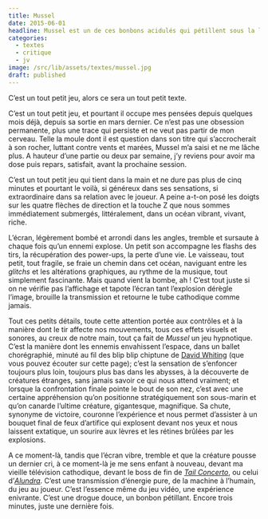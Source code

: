 ```yaml
---
title: Mussel
date: 2015-06-01
headline: Mussel est un de ces bonbons acidulés qui pétillent sous la langue et vous font faire une grimace, mais la sensation est exquise.
categories:
  - textes
  - critique
  - jv
image: /src/lib/assets/textes/mussel.jpg
draft: published
---
```


<script>
  import AlerteVieux from '$lib/components/AlerteVieux.svelte'
</script>

<AlerteVieux/>

C’est un tout petit jeu, alors ce sera un tout petit texte.

C’est un tout petit jeu, et pourtant il occupe mes pensées depuis quelques mois déjà, depuis sa sortie en mars dernier. Ce n’est pas une obsession permanente, plus une trace qui persiste et ne veut pas partir de mon cerveau. Telle la moule dont il est question dans son titre qui s’accrocherait à son rocher, luttant contre vents et marées, Mussel m’a saisi et ne me lâche plus. A hauteur d’une partie ou deux par semaine, j’y reviens pour avoir ma dose puis repars, satisfait, avant la prochaine session.

C’est un tout petit jeu qui tient dans la main et ne dure pas plus de cinq minutes et pourtant le voilà, si généreux dans ses sensations, si extraordinaire dans sa relation avec le joueur. A peine a-t-on posé les doigts sur les quatre flèches de direction et la touche Z que nous sommes immédiatement submergés, littéralement, dans un océan vibrant, vivant, riche.

L’écran, légèrement bombé et arrondi dans les angles, tremble et sursaute à chaque fois qu’un ennemi explose. Un petit son accompagne les flashs des tirs, la récupération des power-ups, la perte d’une vie. Le vaisseau, tout petit, tout fragile, se fraie un chemin dans cet océan, naviguant entre les _glitchs_ et les altérations graphiques, au rythme de la musique, tout simplement fascinante. Mais quand vient la bombe, ah ! C’est tout juste si on ne vérifie pas l’affichage et tapote l’écran tant l’explosion dérègle l’image, brouille la transmission et retourne le tube cathodique comme jamais.

Tout ces petits détails, toute cette attention portée aux contrôles et à la manière dont le tir affecte nos mouvements, tous ces effets visuels et sonores, au creux de notre main, tout ça fait de _Mussel_ un jeu hypnotique. C’est la manière dont les ennemis envahissent l’espace, dans un ballet chorégraphié, minuté au fil des blip blip chiptune de [David Whiting](https://demoscenetimemachine.bandcamp.com/album/artillery-ep) (que vous pouvez écouter sur cette page); c’est la sensation de s’enfoncer toujours plus loin, toujours plus bas dans les abysses, à la découverte de créatures étranges, sans jamais savoir ce qui nous attend vraiment; et lorsque la confrontation finale pointe le bout de son nez, c’est avec une certaine appréhension qu’on positionne stratégiquement son sous-marin et qu’on canarde l’ultime créature, gigantesque, magnifique. Sa chute, synonyme de victoire, couronne l’expérience et nous permet d’assister à un bouquet final de feux d’artifice qui explosent devant nos yeux et nous laissent extatique, un sourire aux lèvres et les rétines brûlées par les explosions.

A ce moment-là, tandis que l’écran vibre, tremble et que la créature pousse un dernier cri, à ce moment-là je me sens enfant à nouveau, devant ma vieille télévision cathodique, devant le boss de fin de [_Tail Concerto_](/textes/tail-concerto), ou celui d’_[Alundra](/textes/alundra)_. C’est une transmission d’énergie pure, de la machine à l’humain, du jeu au joueur. C’est l’essence même du jeu vidéo, une expérience enivrante. C’est une drogue douce, un bonbon pétillant. Encore trois minutes, juste une dernière fois.
